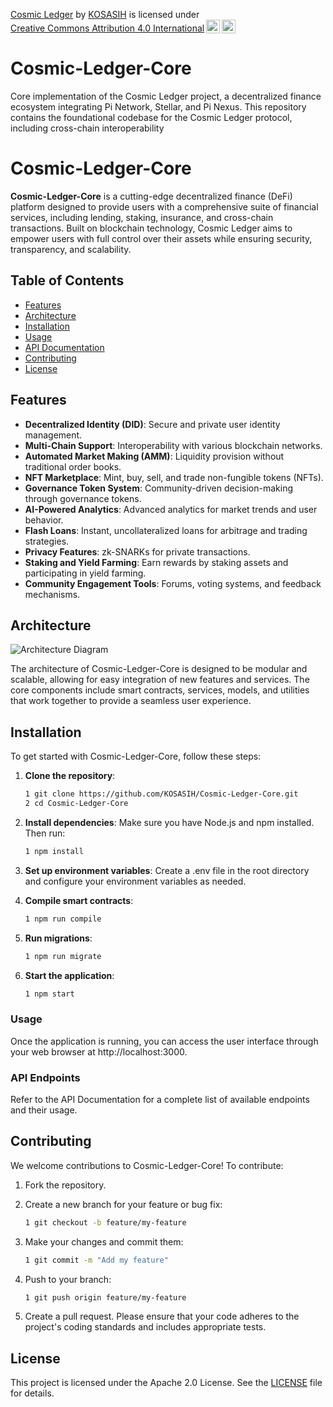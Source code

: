 <p xmlns:cc="http://creativecommons.org/ns#" xmlns:dct="http://purl.org/dc/terms/"><a property="dct:title" rel="cc:attributionURL" href="https://github.com/KOSASIH/Cosmic-Ledger-Core">Cosmic Ledger</a> by <a rel="cc:attributionURL dct:creator" property="cc:attributionName" href="https://www.linkedin.com/in/kosasih-81b46b5a">KOSASIH</a> is licensed under <a href="https://creativecommons.org/licenses/by/4.0/?ref=chooser-v1" target="_blank" rel="license noopener noreferrer" style="display:inline-block;">Creative Commons Attribution 4.0 International<img style="height:22px!important;margin-left:3px;vertical-align:text-bottom;" src="https://mirrors.creativecommons.org/presskit/icons/cc.svg?ref=chooser-v1" alt=""><img style="height:22px!important;margin-left:3px;vertical-align:text-bottom;" src="https://mirrors.creativecommons.org/presskit/icons/by.svg?ref=chooser-v1" alt=""></a></p>

# Cosmic-Ledger-Core
Core implementation of the Cosmic Ledger project, a decentralized finance ecosystem integrating Pi Network, Stellar, and Pi Nexus. This repository contains the foundational codebase for the Cosmic Ledger protocol, including cross-chain interoperability

# Cosmic-Ledger-Core

**Cosmic-Ledger-Core** is a cutting-edge decentralized finance (DeFi) platform designed to provide users with a comprehensive suite of financial services, including lending, staking, insurance, and cross-chain transactions. Built on blockchain technology, Cosmic Ledger aims to empower users with full control over their assets while ensuring security, transparency, and scalability.

## Table of Contents

- [Features](#features)
- [Architecture](#architecture)
- [Installation](#installation)
- [Usage](#usage)
- [API Documentation](#api-endpoints)
- [Contributing](#contributing)
- [License](#license)

## Features

- **Decentralized Identity (DID)**: Secure and private user identity management.
- **Multi-Chain Support**: Interoperability with various blockchain networks.
- **Automated Market Making (AMM)**: Liquidity provision without traditional order books.
- **NFT Marketplace**: Mint, buy, sell, and trade non-fungible tokens (NFTs).
- **Governance Token System**: Community-driven decision-making through governance tokens.
- **AI-Powered Analytics**: Advanced analytics for market trends and user behavior.
- **Flash Loans**: Instant, uncollateralized loans for arbitrage and trading strategies.
- **Privacy Features**: zk-SNARKs for private transactions.
- **Staking and Yield Farming**: Earn rewards by staking assets and participating in yield farming.
- **Community Engagement Tools**: Forums, voting systems, and feedback mechanisms.

## Architecture

![Architecture Diagram](docs/architecture/architecture_diagram.png)

The architecture of Cosmic-Ledger-Core is designed to be modular and scalable, allowing for easy integration of new features and services. The core components include smart contracts, services, models, and utilities that work together to provide a seamless user experience.

## Installation

To get started with Cosmic-Ledger-Core, follow these steps:

1. **Clone the repository**:
   ```bash
   1 git clone https://github.com/KOSASIH/Cosmic-Ledger-Core.git
   2 cd Cosmic-Ledger-Core
   ```

2. **Install dependencies**: Make sure you have Node.js and npm installed. Then run:

   ```bash
   1 npm install
   ```

3. **Set up environment variables**: Create a .env file in the root directory and configure your environment variables as needed.

4. **Compile smart contracts**:

   ```bash
   1 npm run compile
   ```

5. **Run migrations**:

   ```bash
   1 npm run migrate
   ```

6. **Start the application**:

   ```bash
   1 npm start
   ```


### Usage
Once the application is running, you can access the user interface through your web browser at http://localhost:3000.

### API Endpoints
Refer to the API Documentation for a complete list of available endpoints and their usage.

## Contributing
We welcome contributions to Cosmic-Ledger-Core! To contribute:

1. Fork the repository.
2. Create a new branch for your feature or bug fix:

   ```bash
   1 git checkout -b feature/my-feature
   ```

3. Make your changes and commit them:

   ```bash
   1 git commit -m "Add my feature"
   ```

4. Push to your branch:

   ```bash
   1 git push origin feature/my-feature
   ```

5. Create a pull request.
Please ensure that your code adheres to the project's coding standards and includes appropriate tests.

## License
This project is licensed under the Apache 2.0 License. See the [LICENSE](LICENSE) file for details.
